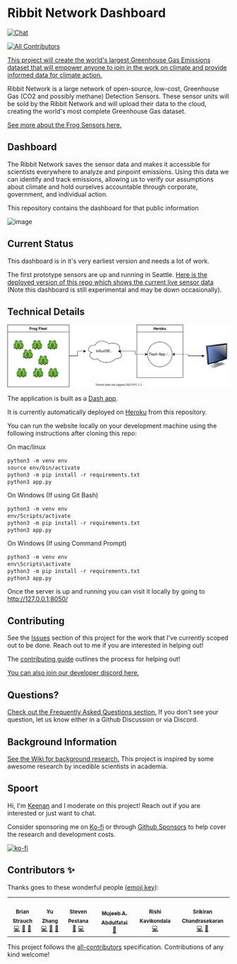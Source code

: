 # Ribbit Network Dashboard
[![Chat](https://img.shields.io/discord/870113194289532969.svg?style=flat-square&colorB=758ED3)](https://discord.gg/vq8PkDb2TC)
<!-- ALL-CONTRIBUTORS-BADGE:START - Do not remove or modify this section -->
[![All Contributors](https://img.shields.io/badge/all_contributors-6-orange.svg?style=flat-square)](#contributors-)
<!-- ALL-CONTRIBUTORS-BADGE:END -->
[This project will create the world's largest Greenhouse Gas Emissions dataset that will empower anyone to join in the work on climate and provide informed data for climate action.](https://ribbitnetwork.org/)

Ribbit Network is a large network of open-source, low-cost, Greenhouse Gas (CO2 and possibly methane) Detection Sensors. These sensor units will be sold by the Ribbit Network and will upload their data to the cloud, creating the world's most complete Greenhouse Gas dataset.

[See more about the Frog Sensors here.](https://github.com/Ribbit-Network/ribbit-network-frog-sensor)

## Dashboard
The Ribbit Network saves the sensor data and makes it accessible for scientists everywhere to analyze and pinpoint emissions. Using this data we can identify and track emissions, allowing us to verify our assumptions about climate and hold ourselves accountable through corporate, government, and individual action.

This repository contains the dashboard for that public information

![image](https://user-images.githubusercontent.com/2559382/128451521-2e97bbf5-b5f7-4663-b070-af488d3d1f65.png)

## Current Status
This dashboard is in it's very earliest version and needs a lot of work.

The first prototype sensors are up and running in Seattle. [Here is the deployed version of this repo which shows the current live sensor data](https://ribbit-network.herokuapp.com/) (Note this dashboard is still experimental and may be down occasionally).

## Technical Details

![Block Diagram](block_diagram.drawio.svg)

The application is built as a [Dash app](https://plotly.com/dash/).

It is currently automatically deployed on [Heroku](https://dashboard.heroku.com/) from this repository.

You can run the website locally on your development machine using the following instructions after cloning this repo:

On mac/linux
```
python3 -m venv env
source env/bin/activate
python3 -m pip install -r requirements.txt
python3 app.py
```

On Windows (If using Git Bash)
```
python3 -m venv env
env/Scripts/activate
python3 -m pip install -r requirements.txt
python3 app.py
```

On Windows (If using Command Prompt)
```
python3 -m venv env
env\Scripts\activate
python3 -m pip install -r requirements.txt
python3 app.py
```

Once the server is up and running you can visit it locally by going to http://127.0.0.1:8050/

## Contributing
See the [Issues](https://github.com/Ribbit-Network/ribbit-network-dashboard/issues) section of this project for the work that I've currently scoped out to be done. Reach out to me if you are interested in helping out!

The [contributing guide](CONTRIBUTING.md) outlines the process for helping out!

[You can also join our developer discord here.](https://discord.gg/vq8PkDb2TC)

## Questions?
[Check out the Frequently Asked Questions section.](https://github.com/Ribbit-Network/ribbit-network-faq) If you don't see your question, let us know either in a Github Discussion or via Discord.

## Background Information
[See the Wiki for background research.](https://github.com/Ribbit-Network/ribbit-network-sensor/wiki/Background-Research) This project is inspired by some awesome research by incedible scientists in academia.

## Spoort
Hi, I'm [Keenan](https://www.keenanjohnson.com/) and I moderate on this project! Reach out if you are interested or just want to chat.

Consider sponsoring me on [Ko-fi](https://ko-fi.com/W7W14VTU8) or through [Github Sponsors](https://github.com/sponsors/keenanjohnson) to help cover the research and development costs.

[![ko-fi](https://ko-fi.com/img/githubbutton_sm.svg)](https://ko-fi.com/W7W14VTU8)

## Contributors ✨

Thanks goes to these wonderful people ([emoji key](https://allcontributors.org/docs/en/emoji-key)):

<!-- ALL-CONTRIBUTORS-LIST:START - Do not remove or modify this section -->
<!-- prettier-ignore-start -->
<!-- markdownlint-disable -->
<table>
  <tr>
    <td align="center"><a href="http://brianstrauch.com"><img src="https://avatars.githubusercontent.com/u/7474900?v=4?s=100" width="100px;" alt=""/><br /><sub><b>Brian Strauch</b></sub></a><br /><a href="https://github.com/Ribbit-Network/ribbit-network-dashboard/commits?author=brianstrauch" title="Code">💻</a> <a href="#design-brianstrauch" title="Design">🎨</a> <a href="#ideas-brianstrauch" title="Ideas, Planning, & Feedback">🤔</a></td>
    <td align="center"><a href="https://github.com/yuzhang0302"><img src="https://avatars.githubusercontent.com/u/89743882?v=4?s=100" width="100px;" alt=""/><br /><sub><b>Yu Zhang</b></sub></a><br /><a href="https://github.com/Ribbit-Network/ribbit-network-dashboard/commits?author=yuzhang0302" title="Code">💻</a> <a href="#data-yuzhang0302" title="Data">🔣</a> <a href="https://github.com/Ribbit-Network/ribbit-network-dashboard/commits?author=yuzhang0302" title="Documentation">📖</a></td>
    <td align="center"><a href="https://spestana.github.io/"><img src="https://avatars.githubusercontent.com/u/650301?v=4?s=100" width="100px;" alt=""/><br /><sub><b>Steven Pestana</b></sub></a><br /><a href="https://github.com/Ribbit-Network/ribbit-network-dashboard/issues?q=author%3Aspestana" title="Bug reports">🐛</a> <a href="https://github.com/Ribbit-Network/ribbit-network-dashboard/commits?author=spestana" title="Code">💻</a></td>
    <td align="center"><a href="https://www.linkedin.com/in/mujeeb-a-abdulfatai-9b4498120/"><img src="https://avatars.githubusercontent.com/u/39748678?v=4?s=100" width="100px;" alt=""/><br /><sub><b>Mujeeb A. Abdulfatai</b></sub></a><br /><a href="https://github.com/Ribbit-Network/ribbit-network-dashboard/commits?author=Alhaji-trujillo" title="Documentation">📖</a></td>
    <td align="center"><a href="https://rishikavikondala.github.io"><img src="https://avatars.githubusercontent.com/u/30443677?v=4?s=100" width="100px;" alt=""/><br /><sub><b>Rishi Kavikondala</b></sub></a><br /><a href="https://github.com/Ribbit-Network/ribbit-network-dashboard/commits?author=rishikavikondala" title="Code">💻</a></td>
    <td align="center"><a href="https://github.com/sriki18"><img src="https://avatars.githubusercontent.com/u/7760814?v=4?s=100" width="100px;" alt=""/><br /><sub><b>Srikiran Chandrasekaran</b></sub></a><br /><a href="https://github.com/Ribbit-Network/ribbit-network-dashboard/commits?author=sriki18" title="Code">💻</a> <a href="https://github.com/Ribbit-Network/ribbit-network-dashboard/pulls?q=is%3Apr+reviewed-by%3Asriki18" title="Reviewed Pull Requests">👀</a></td>
  </tr>
</table>

<!-- markdownlint-restore -->
<!-- prettier-ignore-end -->

<!-- ALL-CONTRIBUTORS-LIST:END -->

This project follows the [all-contributors](https://github.com/all-contributors/all-contributors) specification. Contributions of any kind welcome!
